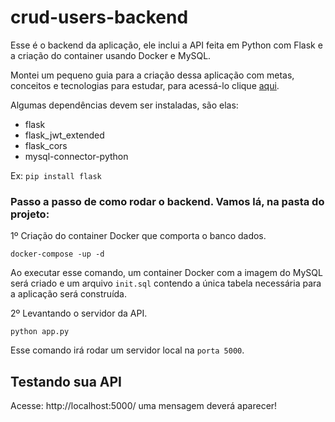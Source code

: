 # crud-users-backend

Esse é o backend da aplicação, ele inclui a API feita em Python com Flask e a criação do container usando Docker e MySQL.

Montei um pequeno guia para a criação dessa aplicação com metas, conceitos e tecnologias para estudar, para acessá-lo clique [aqui](https://www.notion.so/Desafio-PontoTel-Guia-autoral-cc84efa4f297441d9ab4c6745ecef69f?pvs=4).

Algumas dependências devem ser instaladas, são elas:

- flask
- flask_jwt_extended
- flask_cors
- mysql-connector-python

Ex: `pip install flask`

### Passo a passo de como rodar o backend. Vamos lá, na pasta do projeto:

1º Criação do container Docker que comporta o banco dados.

```docker-compose -up -d```

Ao executar esse comando, um container Docker com a imagem do MySQL será criado e um arquivo `init.sql` contendo a única tabela necessária para a aplicação será construída.

2º Levantando o servidor da API.

`python app.py`

Esse comando irá rodar um servidor local na `porta 5000`.

## Testando sua API

Acesse: http://localhost:5000/ uma mensagem deverá aparecer!
